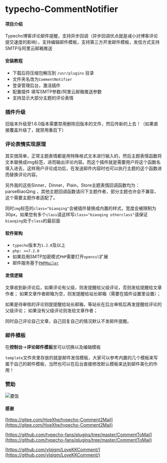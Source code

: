 # typecho-CommentNotifier

#### 项目介绍

Typecho博客评论邮件提醒，支持异步回调（异步回调优点就是减小对博客评论提交速度的影响），支持编辑邮件模板，支持第三方开发邮件模板，发信方式支持SMTP与阿里云邮箱推送

#### 安装教程

- 下载后将压缩包解压到 `/usr/plugins` 目录
- 文件夹名改为`CommentNotifier`
- 登录管理后台，激活插件
- 配置插件 填写SMTP参数/阿里云邮箱推送参数
- 支持显示大部分主题的评论表情

### 插件升级
旧版本升级至1.6.0版本需要禁用删除旧版本的文件，然后传新的上去！（如果直接覆盖升级了，就禁用重启下）

### 评论表情实现原理
其实很简单，正常主题表情都是用特殊格式文本进行输入的，然后主题表情函数将文本替换成img标签，进而输出评论内容。而这个插件就是需要用户将这个函数名填入进去，这样用户评论成功后，在发送邮件内容时也可以执行主题的这个函数进而替换评论内容。

另外我的这些Sinner，Dinner，Plain，Store主题表情回调函数均为：parseBiaoQing ，其他主题回调函数请问下主题作者，部分主题也许会不兼容，这个需要主题作者适配了。

同时`img`标签的`class="biaoqing"`会被插件替换成内置的样式，宽度会被限制为30px，如果您有多个`class`请这样写`class="biaoqing otherclass"`请保证`biaoqing`处于`class`的最前面

#### 软件架构

- `typecho`版本为`1.2.0`及以上
- `php: >=7.2.0`
- 如果启用SMTP加密模式`PHP`需要打开`openssl`扩展
- 邮件服务基于[`PHPMailer`](https://github.com/PHPMailer/PHPMailer/ )

#### 发信逻辑
文章收到新评论后，如果评论有父级，则发提醒给父级评论，否则发给提醒给文章作者；
如果文章作者邮箱为空，则发提醒给站长邮箱（需要在插件设置里设置）；

如果是待审核的评论则提提醒给站长邮箱，等站长在后台审核后再发提醒给评论的父级评论；
如果没有父级评论则发给文章作者；

同时自己评论自己文章，自己回复自己的情况默认不发邮件提醒。

### 邮件模板

在**控制台**→**评论邮件模板**里可以切换以及编辑模板

`template`文件夹里存放的就是邮件发信模板，大家可以参考内置的几个模板来写属于自己的邮件模板，当然也可以在后台直接修改默认模板来达到邮件美化的作用！

### 赞助
![要饭](https://91ntr.cn/usr/uploads/2024/09/848809965.webp)

#### 感谢

[https://gitee.com/HoeXhe/typecho-Comment2Mail](https://gitee.com/HoeXhe/typecho-Comment2Mail)

[https://github.com/typecho-fans/plugins/tree/master/CommentToMail](https://github.com/typecho-fans/plugins/tree/master/CommentToMail)

[https://github.com/ylqjgm/LoveKKComment/](https://github.com/ylqjgm/LoveKKComment/)
